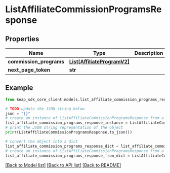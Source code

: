 # ListAffiliateCommissionProgramsResponse


## Properties

Name | Type | Description | Notes
------------ | ------------- | ------------- | -------------
**commission_programs** | [**List[AffiliateProgramV2]**](AffiliateProgramV2.md) |  | [optional] 
**next_page_token** | **str** |  | [optional] 

## Example

```python
from keap_sdk_core_client.models.list_affiliate_commission_programs_response import ListAffiliateCommissionProgramsResponse

# TODO update the JSON string below
json = "{}"
# create an instance of ListAffiliateCommissionProgramsResponse from a JSON string
list_affiliate_commission_programs_response_instance = ListAffiliateCommissionProgramsResponse.from_json(json)
# print the JSON string representation of the object
print(ListAffiliateCommissionProgramsResponse.to_json())

# convert the object into a dict
list_affiliate_commission_programs_response_dict = list_affiliate_commission_programs_response_instance.to_dict()
# create an instance of ListAffiliateCommissionProgramsResponse from a dict
list_affiliate_commission_programs_response_from_dict = ListAffiliateCommissionProgramsResponse.from_dict(list_affiliate_commission_programs_response_dict)
```
[[Back to Model list]](../README.md#documentation-for-models) [[Back to API list]](../README.md#documentation-for-api-endpoints) [[Back to README]](../README.md)


